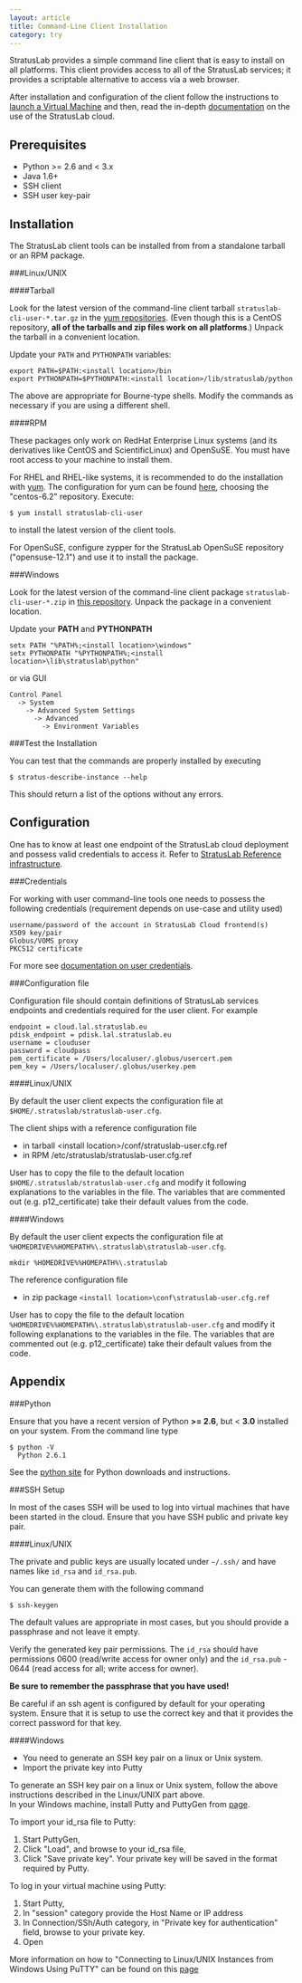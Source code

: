 ```yaml
---
layout: article
title: Command-Line Client Installation
category: try
---
```


StratusLab provides a simple command line client that is easy to
install on all platforms. This client provides access to all of the
StratusLab services; it provides a scriptable alternative to access
via a web browser.

After installation and configuration of the client follow the
instructions to [launch a Virtual Machine][launch-vm] and then, read
the in-depth [documentation][docs] on the use of the StratusLab cloud.

Prerequisites
-------------

* Python >= 2.6 and < 3.x
* Java 1.6+
* SSH client
* SSH user key-pair

Installation
------------

The StratusLab client tools can be installed from from a standalone
tarball or an RPM package.

###Linux/UNIX

####Tarball

Look for the latest version of the command-line client tarball
`stratuslab-cli-user-*.tar.gz` in the [yum
repositories][yum-repo-centos]. (Even though this is a CentOS
repository, **all of the tarballs and zip files work on all
platforms**.)  Unpack the tarball in a convenient location.

Update your `PATH` and `PYTHONPATH` variables:

    export PATH=$PATH:<install location>/bin
    export PYTHONPATH=$PYTHONPATH:<install location>/lib/stratuslab/python

The above are appropriate for Bourne-type shells. Modify the commands
as necessary if you are using a different shell.

####RPM

These packages only work on RedHat Enterprise Linux systems (and its
derivatives like CentOS and ScientificLinux) and OpenSuSE.  You must
have root access to your machine to install them.

For RHEL and RHEL-like systems, it is recommended to do the
installation with [yum][yum]. The configuration for yum can be found
[here][yum-config], choosing the "centos-6.2" repository.  Execute:

    $ yum install stratuslab-cli-user

to install the latest version of the client tools.

For OpenSuSE, configure zypper for the StratusLab OpenSuSE repository
("opensuse-12.1") and use it to install the package.

###Windows

Look for the latest version of the command-line client package
`stratuslab-cli-user-*.zip` in [this repository][yum-repo-centos].
Unpack the package in a convenient location.

Update your **PATH** and **PYTHONPATH**

    setx PATH "%PATH%;<install location>\windows"
    setx PYTHONPATH "%PYTHONPATH%;<install location>\lib\stratuslab\python"

or via GUI

    Control Panel 
      -> System 
        -> Advanced System Settings
          -> Advanced 
            -> Environment Variables

###Test the Installation

You can test that the commands are properly installed by executing

    $ stratus-describe-instance --help

This should return a list of the options without any errors.

Configuration
-------------

One has to know at least one endpoint of the StratusLab cloud
deployment and possess valid credentials to access it. Refer to
[StratusLab Reference infrastructure][sl-ref-infra].

###Credentials

For working with user command-line tools one needs to possess the
following credentials (requirement depends on use-case and utility
used)

    username/password of the account in StratusLab Cloud frontend(s)
    X509 key/pair
    Globus/VOMS proxy
    PKCS12 certificate

For more see [documentation on user credentials][user-creds-docu].

###Configuration file

Configuration file should contain definitions of StratusLab services
endpoints and credentials required for the user client. For example

    endpoint = cloud.lal.stratuslab.eu
    pdisk_endpoint = pdisk.lal.stratuslab.eu
    username = clouduser
    password = cloudpass
    pem_certificate = /Users/localuser/.globus/usercert.pem
    pem_key = /Users/localuser/.globus/userkey.pem

####Linux/UNIX

By default the user client expects the configuration file at
`$HOME/.stratuslab/stratuslab-user.cfg`.

The client ships with a reference configuration file

* in tarball &lt;install location&gt;/conf/stratuslab-user.cfg.ref 
* in RPM /etc/stratuslab/stratuslab-user.cfg.ref 

User has to copy the file to the default location
`$HOME/.stratuslab/stratuslab-user.cfg` and modify it following
explanations to the variables in the file. The variables that are
commented out (e.g. p12_certificate) take their default values from
the code.

####Windows

By default the user client expects the configuration file at
`%HOMEDRIVE%%HOMEPATH%\.stratuslab\stratuslab-user.cfg`.

    mkdir %HOMEDRIVE%%HOMEPATH%\.stratuslab

The reference configuration file 

* in zip package `<install location>\conf\stratuslab-user.cfg.ref`

User has to copy the file to the default location
`%HOMEDRIVE%%HOMEPATH%\.stratuslab\stratuslab-user.cfg` and modify it
following explanations to the variables in the file. The variables
that are commented out (e.g. p12_certificate) take their default
values from the code.

Appendix
--------

###Python

Ensure that you have a recent version of Python **>= 2.6**, but <
**3.0** installed on your system. From the command line type

    $ python -V
      Python 2.6.1

See the [python site][python] for Python downloads and instructions.

###SSH Setup

In most of the cases SSH will be used to log into virtual machines
that have been started in the cloud. Ensure that you have SSH public
and private key pair.

####Linux/UNIX

The private and public keys are usually located under `~/.ssh/` and
have names like `id_rsa` and `id_rsa.pub`.

You can generate them with the following command

    $ ssh-keygen

The default values are appropriate in most cases, but you should
provide a passphrase and not leave it empty.

Verify the generated key pair permissions. The `id_rsa` should have
permissions 0600 (read/write access for owner only) and the
`id_rsa.pub` - 0644 (read access for all; write access for owner).

**Be sure to remember the passphrase that you have used!**

Be careful if an ssh agent is configured by default for your operating
system.  Ensure that it is setup to use the correct key and that it
provides the correct password for that key.

####Windows

* You need to generate an SSH key pair on a linux or Unix system.
* Import the private key into Putty

To generate an SSH key pair on a linux or Unix system, follow the above instructions described  in the Linux/UNIX part above.  
In your Windows machine, install Putty and PuttyGen from [page][putty-gen].

To import your id_rsa file to Putty:
1. Start PuttyGen, 
2. Click "Load", and browse to your id_rsa file,
3. Click "Save private key". Your private key will be saved in the format required by Putty.

To log in your virtual machine using Putty:
1. Start Putty,
2. In "session" category provide the Host Name or IP address
3. In Connection/SSh/Auth category, in "Private key for authentication" field, browse to your private key.
4. Open


More information on how to "Connecting to Linux/UNIX Instances from Windows Using PuTTY" can be found on this [page][amazon-ssh] 

[python]: http://python.org/
[yum]: http://yum.baseurl.org/
[yum-config]: http://yum.stratuslab.eu/
[yum-repo-centos]: http://yum.stratuslab.eu/releases/centos-6.2/
[amazon-ssh]: http://docs.amazonwebservices.com/AWSEC2/latest/UserGuide/putty.html
[docs]: /documentation/
[sl-ref-infra]: /try/2012/12/04/try-reference-cloud-infrastructures.html
[launch-vm]: /try/2012/01/01/try-launch-vm.html
[user-creds-docu]: /documentation/2012/10/05/docs-tutor-user-credentials.html
[putty-gen]: http://www.chiark.greenend.org.uk/~sgtatham/putty/download.html
